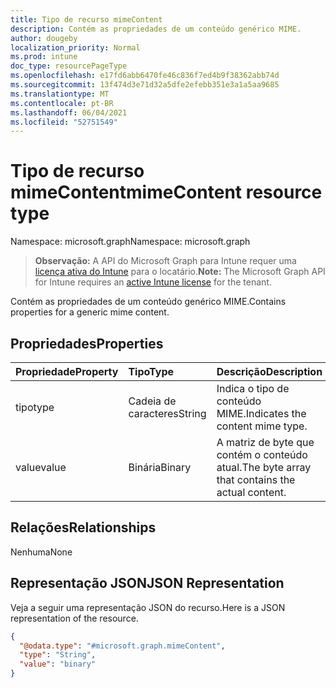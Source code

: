 ```yaml
---
title: Tipo de recurso mimeContent
description: Contém as propriedades de um conteúdo genérico MIME.
author: dougeby
localization_priority: Normal
ms.prod: intune
doc_type: resourcePageType
ms.openlocfilehash: e17fd6abb6470fe46c836f7ed4b9f38362abb74d
ms.sourcegitcommit: 13f474d3e71d32a5dfe2efebb351e3a1a5aa9685
ms.translationtype: MT
ms.contentlocale: pt-BR
ms.lasthandoff: 06/04/2021
ms.locfileid: "52751549"
---
```

# <a name="mimecontent-resource-type"></a><span data-ttu-id="ec23d-103">Tipo de recurso mimeContent</span><span class="sxs-lookup"><span data-stu-id="ec23d-103">mimeContent resource type</span></span>

<span data-ttu-id="ec23d-104">Namespace: microsoft.graph</span><span class="sxs-lookup"><span data-stu-id="ec23d-104">Namespace: microsoft.graph</span></span>

> <span data-ttu-id="ec23d-105">**Observação:** A API do Microsoft Graph para Intune requer uma [licença ativa do Intune](https://go.microsoft.com/fwlink/?linkid=839381) para o locatário.</span><span class="sxs-lookup"><span data-stu-id="ec23d-105">**Note:** The Microsoft Graph API for Intune requires an [active Intune license](https://go.microsoft.com/fwlink/?linkid=839381) for the tenant.</span></span>

<span data-ttu-id="ec23d-106">Contém as propriedades de um conteúdo genérico MIME.</span><span class="sxs-lookup"><span data-stu-id="ec23d-106">Contains properties for a generic mime content.</span></span>

## <a name="properties"></a><span data-ttu-id="ec23d-107">Propriedades</span><span class="sxs-lookup"><span data-stu-id="ec23d-107">Properties</span></span>
|<span data-ttu-id="ec23d-108">Propriedade</span><span class="sxs-lookup"><span data-stu-id="ec23d-108">Property</span></span>|<span data-ttu-id="ec23d-109">Tipo</span><span class="sxs-lookup"><span data-stu-id="ec23d-109">Type</span></span>|<span data-ttu-id="ec23d-110">Descrição</span><span class="sxs-lookup"><span data-stu-id="ec23d-110">Description</span></span>|
|:---|:---|:---|
|<span data-ttu-id="ec23d-111">tipo</span><span class="sxs-lookup"><span data-stu-id="ec23d-111">type</span></span>|<span data-ttu-id="ec23d-112">Cadeia de caracteres</span><span class="sxs-lookup"><span data-stu-id="ec23d-112">String</span></span>|<span data-ttu-id="ec23d-113">Indica o tipo de conteúdo MIME.</span><span class="sxs-lookup"><span data-stu-id="ec23d-113">Indicates the content mime type.</span></span>|
|<span data-ttu-id="ec23d-114">value</span><span class="sxs-lookup"><span data-stu-id="ec23d-114">value</span></span>|<span data-ttu-id="ec23d-115">Binária</span><span class="sxs-lookup"><span data-stu-id="ec23d-115">Binary</span></span>|<span data-ttu-id="ec23d-116">A matriz de byte que contém o conteúdo atual.</span><span class="sxs-lookup"><span data-stu-id="ec23d-116">The byte array that contains the actual content.</span></span>|

## <a name="relationships"></a><span data-ttu-id="ec23d-117">Relações</span><span class="sxs-lookup"><span data-stu-id="ec23d-117">Relationships</span></span>
<span data-ttu-id="ec23d-118">Nenhuma</span><span class="sxs-lookup"><span data-stu-id="ec23d-118">None</span></span>

## <a name="json-representation"></a><span data-ttu-id="ec23d-119">Representação JSON</span><span class="sxs-lookup"><span data-stu-id="ec23d-119">JSON Representation</span></span>
<span data-ttu-id="ec23d-120">Veja a seguir uma representação JSON do recurso.</span><span class="sxs-lookup"><span data-stu-id="ec23d-120">Here is a JSON representation of the resource.</span></span>
<!-- {
  "blockType": "resource",
  "@odata.type": "microsoft.graph.mimeContent"
}
-->
``` json
{
  "@odata.type": "#microsoft.graph.mimeContent",
  "type": "String",
  "value": "binary"
}
```




